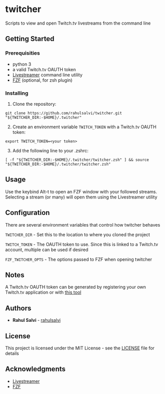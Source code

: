# twitcher

Scripts to view and open Twitch.tv livestreams from the command line

## Getting Started

### Prerequisities

* python 3
* a valid Twitch.tv OAUTH token
* [Livestreamer](http://docs.livestreamer.io) command line utility
* [FZF](https://github.com/junegunn/fzf) (optional, for zsh plugin)

### Installing

1. Clone the repository:
```
git clone https://github.com/rahulsalvi/twitcher.git "${TWITCHER_DIR:-$HOME}/.twitcher"
```

2. Create an environment variable ```TWITCH_TOKEN``` with a Twitch.tv OAUTH token:
```
export TWITCH_TOKEN=<your token>
```

3. Add the following line to your .zshrc:
```
[ -f "${TWITCHER_DIR:-$HOME}/.twitcher/twitcher.zsh" ] && source "${TWITCHER_DIR:-$HOME}/.twitcher/twitcher.zsh"
```

## Usage

Use the keybind Alt-t to open an FZF window with your followed streams. Selecting a stream (or many) will open them using the Livestreamer utility

## Configuration

There are several environment variables that control how twitcher behaves

```TWITCHER_DIR``` - Set this to the location to where you cloned the project

```TWITCH_TOKEN``` - The OAUTH token to use. Since this is linked to a Twitch.tv account, multiple can be used if desired

```FZF_TWITCHER_OPTS``` - The options passed to FZF when opening twitcher

## Notes

A Twitch.tv OAUTH token can be generated by registering your own Twitch.tv application or with [this tool](http://www.twitchapps.com/tmi/)

## Authors

* **Rahul Salvi** - [rahulsalvi](https://github.com/rahulsalvi)

## License

This project is licensed under the MIT License - see the [LICENSE](LICENSE) file for details

## Acknowledgments

* [Livestreamer](http://docs.livestreamer.io)
* [FZF](https://github.com/junegunn/fzf)
